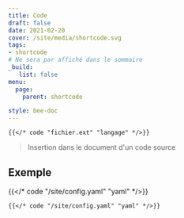 ```yaml
---
title: Code
draft: false 
date: 2021-02-20 
cover: /site/media/shortcode.svg
tags:
- shortcode
# Ne sera par affiché dans le sommaire
_build:
   list: false
menu: 
  page:
    parent: shortcode

style: bee-doc
---
```

```tpl
{{</* code "fichier.ext" "langage" */>}}
```
<!--more-->
> Insertion dans le document d'un code source

## Exemple

{{</* code "/site/config.yaml" "yaml" */>}}

```tpl
{{</* code "/site/config.yaml" "yaml" */>}}
```
